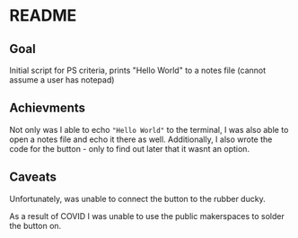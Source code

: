 # README

## Goal
Initial script for PS criteria, prints "Hello World" to a notes file (cannot assume a user has notepad)


## Achievments
Not only was I able to echo `"Hello World"` to the terminal, I was also able to open a notes file and echo it there as well. Additionally, I also wrote the code for the button - only to find out later that it wasnt an option. 


## Caveats
Unfortunately, was unable to connect the button to the rubber ducky. 

As a result of COVID I was unable to use the public makerspaces to solder the button on. 

